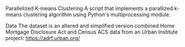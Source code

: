 Parallelized K-means Clustering
A script that implements a parallized k-means clustering algorithm using Python's multiprocessing module.

Data
The dataset is an altered and simplified version combined Home Mortgage Disclosure Act and Census ACS data from an Urban Institute project: https://adrf.urban.org/
